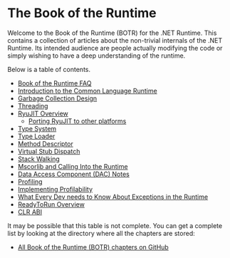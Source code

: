 
# The Book of the Runtime

Welcome to the Book of the Runtime (BOTR) for the .NET Runtime.   This contains 
a collection of articles about the non-trivial internals of the .NET Runtime.   Its
intended audience are people actually modifying the code or simply wishing to have a 
deep understanding of the runtime.  

Below is a table of contents.   

- [Book of the Runtime FAQ](botr-faq.md)
- [Introduction to the Common Language Runtime](intro-to-clr.md)
- [Garbage Collection Design](garbage-collection.md)
- [Threading](threading.md)
- [RyuJIT Overview](ryujit-overview.md)  
  - [Porting RyuJIT to other platforms](porting-ryujit.md)
- [Type System](type-system.md)
- [Type Loader](type-loader.md)
- [Method Descriptor](method-descriptor.md)
- [Virtual Stub Dispatch](virtual-stub-dispatch.md)
- [Stack Walking](stackwalking.md)
- [Mscorlib and Calling Into the Runtime](mscorlib.md)
- [Data Access Component (DAC) Notes](dac-notes.md)
- [Profiling](profiling.md)
- [Implementing Profilability](profilability.md)
- [What Every Dev needs to Know About Exceptions in the Runtime](exceptions.md)
- [ReadyToRun Overview](readytorun-overview.md)
- [CLR ABI](clr-abi.md)


It may be possible that this table is not complete.  You can get a complete list 
by looking at the directory where all the chapters are stored:

* [All Book of the Runtime (BOTR) chapters on GitHub](../botr)
